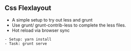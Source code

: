 ## Css Flexlayout 

- A simple setup to try out less and grunt 
- Use grunt/ grunt-contrib-less to complete the less files.
- Hot reload via browser sync 

``` 
- Setup: yarn install 
- Task: grunt serve